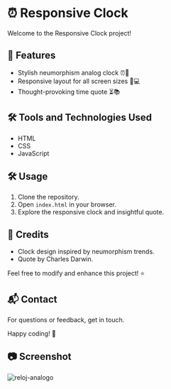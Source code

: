# ⏰ Responsive Clock

Welcome to the Responsive Clock project! 

## 🚀 Features

- Stylish neumorphism analog clock ⏰🌙
- Responsive layout for all screen sizes 📱💻
- Thought-provoking time quote ⏳📚


## 🛠️ Tools and Technologies Used

- HTML
- CSS
- JavaScript


## 🛠️ Usage

1. Clone the repository.
2. Open `index.html` in your browser.
3. Explore the responsive clock and insightful quote.


## 📝 Credits

- Clock design inspired by neumorphism trends.
- Quote by Charles Darwin.

Feel free to modify and enhance this project! ⭐

## 📬 Contact

For questions or feedback, get in touch.

Happy coding! 🎉



## 📷 Screenshot


![reloj-analogo](https://github.com/GabyLow/reloj-analogico/assets/127358083/ef7b03a5-e922-4420-8198-1ef85b4d17ad)
